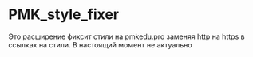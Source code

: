 # PMK_style_fixer
Это расширение фиксит стили на pmkedu.pro заменяя http на https в ссылках на стили.
В настоящий момент не актуально
